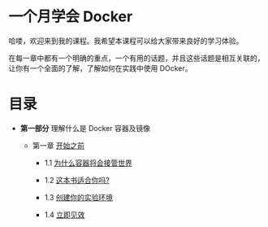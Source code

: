 # 一个月学会 Docker

哈喽，欢迎来到我的课程。我希望本课程可以给大家带来良好的学习体验。

在每一章中都有一个明确的重点，一个有用的话题，并且这些话题是相互关联的，让你有一个全面的了解，了解如何在实践中使用 DOcker。

# 目录

- **第一部分** 理解什么是 Docker 容器及镜像

  - 第一章 [开始之前](./chapter1.md)

    - 1.1 [为什么容器将会接管世界](./chapter1.md#saldfjsalj2222)

    - 1.2 [这本书适合你吗?](./chapter1.md#saldfjsalj2222)

    - 1.3 [创建你的实验环境](./chapter1.md#saldfjsalj2222)

    - 1.4 [立即见效](./chapter1.md#14立即见效)